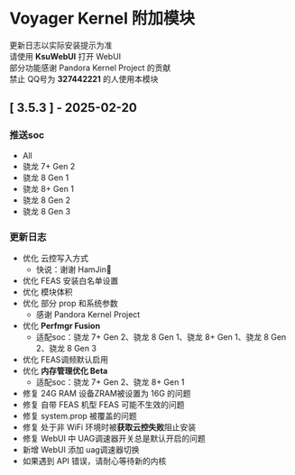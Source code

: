 # Voyager Kernel 附加模块
更新日志以实际安装提示为准  
请使用 **KsuWebUI** 打开 WebUI  
部分功能感谢 Pandora Kernel Project 的贡献  
禁止 QQ号为 **327442221** 的人使用本模块

## [ 3.5.3 ] - 2025-02-20

### 推送soc

- All
- 骁龙 7+ Gen 2
- 骁龙 8 Gen 1
- 骁龙 8+ Gen 1
- 骁龙 8 Gen 2
- 骁龙 8 Gen 3

### 更新日志

- 优化 云控写入方式
  - 快说：谢谢 HamJin🐔
- 优化 FEAS 安装白名单设置
- 优化 模块体积
- 优化 部分 prop 和系统参数
  - 感谢 Pandora Kernel Project
- 优化 **Perfmgr Fusion**
    - 适配soc：骁龙 7+ Gen 2、骁龙 8 Gen 1、骁龙 8+ Gen 1、骁龙 8 Gen 2、骁龙 8 Gen 3
- 优化 FEAS调频默认启用
- 优化 **内存管理优化 Beta**
    - 适配soc：骁龙 7+ Gen 2、骁龙 8+ Gen 1
- 修复 24G RAM 设备ZRAM被设置为 16G 的问题
- 修复 自带 FEAS 机型 FEAS 可能不生效的问题
- 修复 system.prop 被覆盖的问题
- 修复 处于非 WiFi 环境时被**获取云控失败**阻止安装
- 修复 WebUI 中 UAG调速器开关总是默认开启的问题
- 新增 WebUI 添加 uag调速器切换
- 如果遇到 API 错误，请耐心等待新的内核
